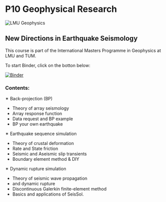 # P10 Geophysical Research

![LMU Geophysics](https://www.geophysik.uni-muenchen.de/kopfbild-en.jpg)

## New Directions in Earthquake Seismology

This course is part of the International Masters Programme in Geophysics at LMU and TUM.

To start Binder, click on the botton below:

[![Binder](https://mybinder.org/badge_logo.svg)](https://mybinder.org/v2/gh/fabian-kutschera/P10_NDiES/main)

### Contents:
✴ Back-projection (BP)
- Theory of array seismology
- Array response function
- Data request and BP example
- BP your own earthquake


✴ Earthquake sequence simulation
- Theory of crustal deformation
- Rate and State friction
- Seismic and Aseismic slip transients
- Boundary element method & DIY


✴ Dynamic rupture simulation
- Theory of seismic wave propagation
- and dynamic rupture
- Discontinuous Galerkin finite-element method
- Basics and applications of SeisSol.
